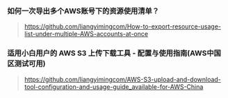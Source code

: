 ### 如何一次导出多个AWS账号下的资源使用清单？
> https://github.com/liangyimingcom/How-to-export-resource-usage-list-under-multiple-AWS-accounts-at-once

### 适用小白用户的 AWS S3 上传下载工具 - 配置与使用指南(AWS中国区测试可用)
> https://github.com/liangyimingcom/AWS-S3-upload-and-download-tool-configuration-and-usage-guide_available-for-AWS-China



